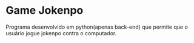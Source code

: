 # Game Jokenpo
Programa desenvolvido em python(apenas back-end) que permite que o usuário jogue jokenpo contra o computador.
